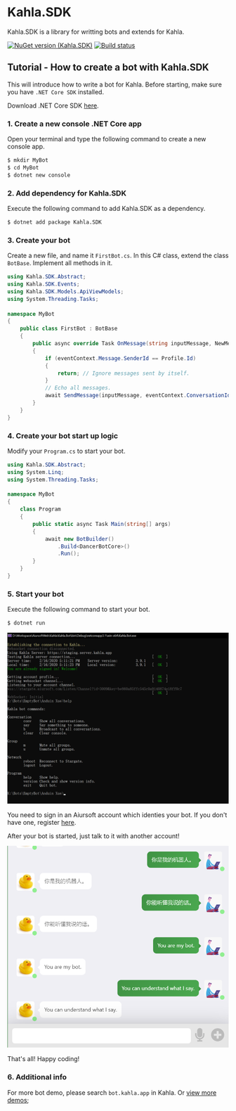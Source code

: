 # Kahla.SDK

Kahla.SDK is a library for writting bots and extends for Kahla.

[![NuGet version (Kahla.SDK)](https://img.shields.io/nuget/v/Kahla.SDK.svg?style=flat-square)](https://www.nuget.org/packages/Kahla.SDK/)
[![Build status](https://dev.azure.com/aiursoft/Star/_apis/build/status/Kahla%20Server%20Build)](https://dev.azure.com/aiursoft/Star/_build/latest?definitionId=6)

## Tutorial - How to create a bot with Kahla.SDK

This will introduce how to write a bot for Kahla. Before starting, make sure you have `.NET Core SDK` installed.

Download .NET Core SDK [here](http://dot.net).

### 1. Create a new console .NET Core app

Open your terminal and type the following command to create a new console app.

```bash
$ mkdir MyBot
$ cd MyBot
$ dotnet new console
```

### 2. Add dependency for Kahla.SDK

Execute the following command to add Kahla.SDK as a dependency.

```bash
$ dotnet add package Kahla.SDK
```

### 3. Create your bot

Create a new file, and name it `FirstBot.cs`. In this C# class, extend the class `BotBase`. Implement all methods in it.

```csharp
using Kahla.SDK.Abstract;
using Kahla.SDK.Events;
using Kahla.SDK.Models.ApiViewModels;
using System.Threading.Tasks;

namespace MyBot
{
    public class FirstBot : BotBase
    {
        public async override Task OnMessage(string inputMessage, NewMessageEvent eventContext) 
        {
            if (eventContext.Message.SenderId == Profile.Id)
            {
                return; // Ignore messages sent by itself.
            }
            // Echo all messages.
            await SendMessage(inputMessage, eventContext.ConversationId);
        }
    }
}
```

### 4. Create your bot start up logic

Modify your `Program.cs` to start your bot.

```csharp
using Kahla.SDK.Abstract;
using System.Linq;
using System.Threading.Tasks;

namespace MyBot
{
    class Program
    {
        public static async Task Main(string[] args)
        {
            await new BotBuilder()
                .Build<DancerBotCore>()
                .Run();
        }
    }
}
```

### 5. Start your bot

Execute the following command to start your bot.

```bash
$ dotnet run
```

![demo](https://github.com/AiursoftWeb/Kahla/raw/dev/Kahla.SDK/Pics/rundemo.png)


You need to sign in an Aiursoft account which identies your bot. If you don't have one, register [here](https://server.kahla.app/Auth/GoRegister).

After your bot is started, just talk to it with another account!

![demo](https://github.com/AiursoftWeb/Kahla/raw/dev/Kahla.SDK/Pics/botchatdemo.png)

That's all! Happy coding!

### 6. Additional info

For more bot demo, please search `bot.kahla.app` in Kahla. Or [view more demos](https://github.com/AiursoftWeb/Kahla/tree/dev/Kahla.Bot/Bots);
